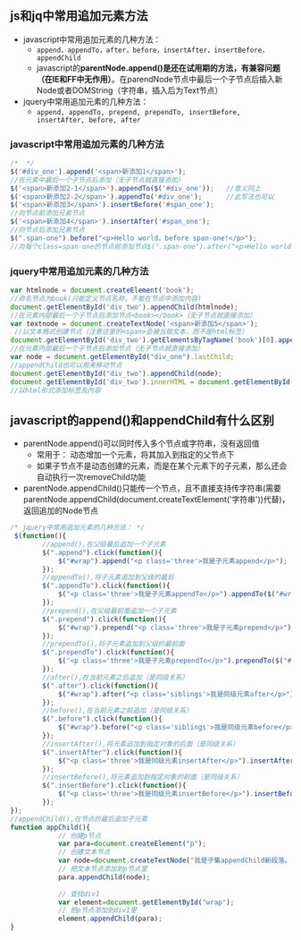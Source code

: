 ## js和jq中常用追加元素方法

- javascript中常用追加元素的几种方法：
  - `append，appendTo，after，before，insertAfter，insertBefore，appendChild`
  - javascript的**parentNode.append()是还在试用期的方法，有兼容问题（在IE和FF中无作用）**。在parendNode节点中最后一个子节点后插入新Node或者DOMString（字符串，插入后为Text节点）
- jquery中常用追加元素的几种方法：
  - `append, appendTo, prepend, prependTo, insertBefore, insertAfter, before, after`

### javascript中常用追加元素的几种方法

```javascript
/*  */
$('#div_one').append('<span>新添加1</span>');          
//在元素中最后一个子节点后添加（无子节点就直接添加）    
$('<span>新添加2-1</span>').appendTo($('#div_one'));   //意义同上  
$('<span>新添加2-2</span>').appendTo('#div_one');      //此写法也可以  
$('<span>新添加3</span>').insertBefore('#span_one');   
//向节点前添加兄弟节点    
$('<span>新添加4</span>').insertAfter('#span_one');    
//向节点后添加兄弟节点    
$(".span-one").before("<p>Hello world，before span-one!</p>"); 
//向每个class=span-one的节点前添加节点$(".span-one").after("<p>Hello world，after span-one!</p>"); //向每个class=span-one的节点后添加节点  
```

### jquery中常用追加元素的几种方法

```javascript
var htmlnode = document.createElement('book');
//命名节点为book(只能定义节点名称，不能在节点中添加内容)  
document.getElementById('div_two').appendChild(htmlnode);
//在元素内部最后一个子节点后添加节点<book></book>（无子节点就直接添加）  
var textnode = document.createTextNode('<span>新添加5</span>');
 //以文本格式创建节点（注意这里的<span>会被当做文本，而不是html标签）  
document.getElementById('div_two').getElementsByTagName('book')[0].appendChild(textnode);
//在元素内部最后一个子节点后添加节点（无子节点就直接添加）
var node = document.getElementById("div_one").lastChild;
//appendChild也可以用来移动节点  
document.getElementById("div_two").appendChild(node);  
document.getElementById('div_two').innerHTML = document.getElementById('div_two').innerHTML + '<span>新添加6</span>';
//以html形式添加标签及内容  
```

## javascript的append()和appendChild有什么区别

- parentNode.append()可以同时传入多个节点或字符串，没有返回值
  - 常用于： 动态增加一个元素，将其加入到指定的父节点下
  - 如果子节点不是动态创建的元素，而是在某个元素下的子元素，那么还会自动执行一次removeChild功能
- parentNode.appendChild()只能传一个节点，且不直接支持传字符串(需要parentNode.appendChild(document.createTextElement('字符串'))代替)，返回追加的Node节点

```javascript
/* jquery中常用追加元素的几种方法： */
 $(function(){ 
        //append(),在父级最后追加一个子元素  
        $(".append").click(function(){  
            $("#wrap").append("<p class='three'>我是子元素append</p>");  
        });  
        //appendTo(),将子元素追加到父级的最后  
        $(".appendTo").click(function(){  
            $("<p class='three'>我是子元素appendTo</p>").appendTo($("#wrap"));  
        });  
        //prepend(),在父级最前面追加一个子元素  
        $(".prepend").click(function(){  
            $("#wrap").prepend("<p class='three'>我是子元素prepend</p>");  
        });  
        //prependTo(),将子元素追加到父级的最前面  
        $(".prependTo").click(function(){  
            $("<p class='three'>我是子元素prependTo</p>").prependTo($("#wrap"));  
        });  
        //after(),在当前元素之后追加（是同级关系）  
        $(".after").click(function(){  
            $("#wrap").after("<p class='siblings'>我是同级元素after</p>");  
        });  
        //before(),在当前元素之前追加（是同级关系）  
        $(".before").click(function(){  
            $("#wrap").before("<p class='siblings'>我是同级元素before</p>");  
        });  
        //insertAfter(),将元素追加到指定对象的后面（是同级关系）  
        $(".insertAfter").click(function(){  
            $("<p class='three'>我是同级元素insertAfter</p>").insertAfter($("#wrap"));  
        });  
        //insertBefore(),将元素追加到指定对象的前面（是同级关系）  
        $(".insertBefore").click(function(){  
            $("<p class='three'>我是同级元素insertBefore</p>").insertBefore($("#wrap"));  
        });  
});   
//appendChild(),在节点的最后追加子元素  
function appChild(){  
            // 创建p节点  
            var para=document.createElement("p");  
            // 创建文本节点  
            var node=document.createTextNode("我是子集appendChild新段落。");  
            // 把文本节点添加到p节点里  
            para.appendChild(node);  
               
            // 查找div1  
            var element=document.getElementById("wrap");  
            // 把p节点添加到div1里  
            element.appendChild(para);  
}
```
